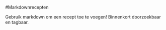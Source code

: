 #Markdownrecepten

Gebruik markdown om een recept toe te voegen!
Binnenkort doorzoekbaar en tagbaar.
